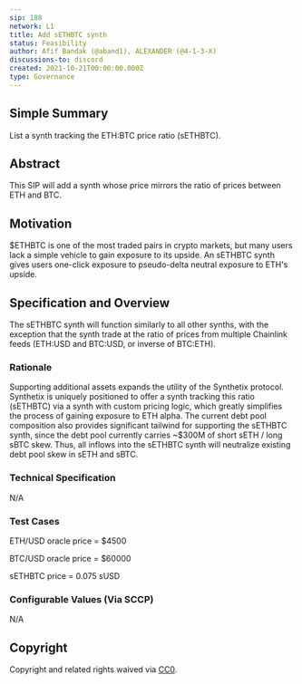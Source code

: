 ```yaml
---
sip: 188
network: L1
title: Add sETHBTC synth
status: Feasibility
author: Afif Bandak (@aband1), ALEXANDER (@4-1-3-X)
discussions-to: discord
created: 2021-10-21T00:00:00.000Z
type: Governance
---
```


<!--You can leave these HTML comments in your merged SIP and delete the visible duplicate text guides, they will not appear and may be helpful to refer to if you edit it again. This is the suggested template for new SIPs. Note that an SIP number will be assigned by an editor. When opening a pull request to submit your SIP, please use an abbreviated title in the filename, `sip-draft_title_abbrev.md`. The title should be 44 characters or less.-->

## Simple Summary

List a synth tracking the ETH:BTC price ratio (sETHBTC).

## Abstract

This SIP will add a synth whose price mirrors the ratio of prices between ETH and BTC. 

## Motivation

$ETHBTC is one of the most traded pairs in crypto markets, but many users lack a simple vehicle to gain exposure to its upside. An sETHBTC synth gives users one-click exposure to pseudo-delta neutral exposure to ETH's upside.

## Specification and Overview

The sETHBTC synth will function similarly to all other synths, with the exception that the synth trade at the ratio of prices from multiple Chainlink feeds (ETH:USD and BTC:USD, or inverse of BTC:ETH).

### Rationale

Supporting additional assets expands the utility of the Synthetix protocol. Synthetix is uniquely positioned to offer a synth tracking this ratio (sETHBTC) via a synth with custom pricing logic, which greatly simplifies the process of gaining exposure to ETH alpha. The current debt pool composition also provides significant tailwind for supporting the sETHBTC synth, since the debt pool currently carries ~$300M of short sETH / long sBTC skew. Thus, all inflows into the sETHBTC synth will neutralize existing debt pool skew in sETH and sBTC. 

### Technical Specification

N/A

### Test Cases

<!--Test cases for an implementation are mandatory for SIPs but can be included with the implementation..-->
ETH/USD oracle price = $4500

BTC/USD oracle price = $60000

sETHBTC price = 0.075 sUSD



### Configurable Values (Via SCCP)

<!--Please list all values configurable via SCCP under this implementation.-->

N/A

## Copyright

Copyright and related rights waived via [CC0](https://creativecommons.org/publicdomain/zero/1.0/).
